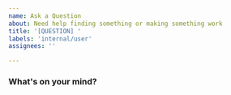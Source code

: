 ```yaml
---
name: Ask a Question
about: Need help finding something or making something work
title: '[QUESTION] '
labels: 'internal/user'
assignees: ''

---
```


### What's on your mind?

<!--- 
Please include Terraform configurations to help explain your question.
The result of this issue should be a change in the documentation and/or a new example if neither of these things already exist.
--->
